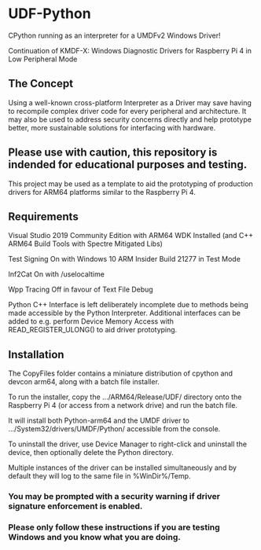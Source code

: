 # UDF-Python
CPython running as an interpreter for a UMDFv2 Windows Driver!

Continuation of KMDF-X: Windows Diagnostic Drivers for Raspberry Pi 4 in Low Peripheral Mode

## The Concept
Using a well-known cross-platform Interpreter as a Driver may save having to recompile complex driver code for every peripheral and architecture.
It may also be used to address security concerns directly and help prototype better, more sustainable solutions for interfacing with hardware.

## Please use with caution, this repository is indended for educational purposes and testing. ##

This project may be used as a template to aid the prototyping of production drivers for ARM64 platforms similar to the Raspberry Pi 4.

## Requirements ##

Visual Studio 2019 Community Edition with ARM64 WDK Installed (and C++ ARM64 Build Tools with Spectre Mitigated Libs)

Test Signing On with Windows 10 ARM Insider Build 21277 in Test Mode

Inf2Cat On with /uselocaltime

Wpp Tracing Off in favour of Text File Debug

Python C++ Interface is left deliberately incomplete due to methods being made accessible by the Python Interpreter.
Additional interfaces can be added to e.g. perform Device Memory Access with READ_REGISTER_ULONG() to aid driver prototyping.

## Installation ##

The CopyFiles folder contains a miniature distribution of cpython and devcon arm64, along with a batch file installer.

To run the installer, copy the .../ARM64/Release/UDF/ directory onto the Raspberry Pi 4 (or access from a network drive) and run the batch file.

It will install both Python-arm64 and the UMDF driver to .../System32/drivers/UMDF/Python/ accessible from the console.

To uninstall the driver, use Device Manager to right-click and uninstall the device, then optionally delete the Python directory.

Multiple instances of the driver can be installed simultaneously and by default they will log to the same file in %WinDir%/Temp.

### You may be prompted with a security warning if driver signature enforcement is enabled. ###
### Please only follow these instructions if you are testing Windows and you know what you are doing. ###
